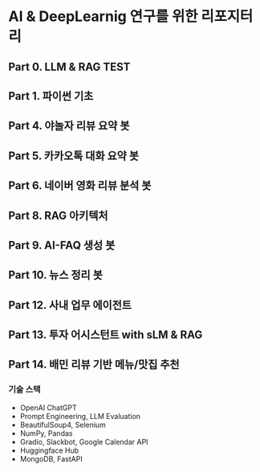 # AI & DeepLearnig 연구를 위한 리포지터리

## Part 0. LLM & RAG TEST
## Part 1. 파이썬 기초
## Part 4. 야놀자 리뷰 요약 봇
## Part 5. 카카오톡 대화 요약 봇
## Part 6. 네이버 영화 리뷰 분석 봇
## Part 8. RAG 아키텍처
## Part 9. AI-FAQ 생성 봇
## Part 10. 뉴스 정리 봇
## Part 12. 사내 업무 에이전트
## Part 13. 투자 어시스턴트 with sLM & RAG
## Part 14. 배민 리뷰 기반 메뉴/맛집 추천
### 기술 스택
- OpenAI ChatGPT
- Prompt Engineering, LLM Evaluation
- BeautifulSoup4, Selenium
- NumPy, Pandas
- Gradio, Slackbot, Google Calendar API
- Huggingface Hub
- MongoDB, FastAPI